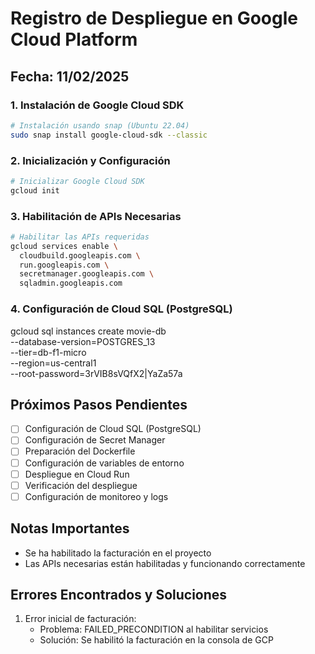 # Registro de Despliegue en Google Cloud Platform

## Fecha: 11/02/2025

### 1. Instalación de Google Cloud SDK

```bash
# Instalación usando snap (Ubuntu 22.04)
sudo snap install google-cloud-sdk --classic
```

### 2. Inicialización y Configuración

```bash
# Inicializar Google Cloud SDK
gcloud init
```

### 3. Habilitación de APIs Necesarias

```bash
# Habilitar las APIs requeridas
gcloud services enable \
  cloudbuild.googleapis.com \
  run.googleapis.com \
  secretmanager.googleapis.com \
  sqladmin.googleapis.com
```
### 4. Configuración de Cloud SQL (PostgreSQL)

gcloud sql instances create movie-db \
  --database-version=POSTGRES_13 \
  --tier=db-f1-micro \
  --region=us-central1 \
  --root-password=3rVIB8sVQfX2|YaZa57a



## Próximos Pasos Pendientes

- [ ] Configuración de Cloud SQL (PostgreSQL)
- [ ] Configuración de Secret Manager
- [ ] Preparación del Dockerfile
- [ ] Configuración de variables de entorno
- [ ] Despliegue en Cloud Run
- [ ] Verificación del despliegue
- [ ] Configuración de monitoreo y logs

## Notas Importantes
- Se ha habilitado la facturación en el proyecto
- Las APIs necesarias están habilitadas y funcionando correctamente

## Errores Encontrados y Soluciones
1. Error inicial de facturación:
   - Problema: FAILED_PRECONDITION al habilitar servicios
   - Solución: Se habilitó la facturación en la consola de GCP